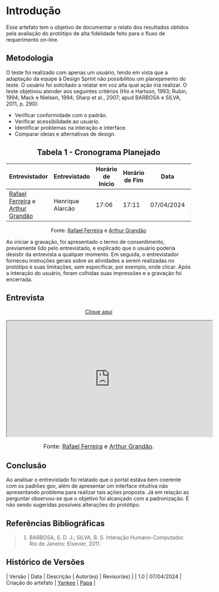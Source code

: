 # Introdução

Esse artefato tem o objetivo de documentar o relato dos resultados obtidos pela avaliação do protótipo de alta fidelidade feito para o fluxo de requerimento on-line.

## Metodologia

O teste foi realizado com apenas um usuário, tendo em vista que a adaptação da equipe à Design Sprint não possibilitou um planejamento do teste. O usuário foi solicitado a relatar em voz alta qual ação iria realizar. O teste objetivou atender aos seguintes critérios (Hix e Hartson, 1993; Rubin, 1994; Mack e Nielsen, 1994; Sharp et al., 2007; apud BARBOSA e SILVA, 2011, p. 290):

* Verificar conformidade com o padrão.
* Verificar acessibilidade ao usuário.
* Identificar problemas na interação e interface.
* Comparar ideias e alternativas de design.

<div style="margin-left: auto;
            margin-right: auto;
            width: 100%">
<center>

## Tabela 1 - Cronograma Planejado

| Entrevistador                                                                                         | Entrevistado | Horário de Início | Horário de Fim | Data | Local |
| ----------------------------------------------------------------------------------------------------- | ------------ | ----------------- | -------------- | ---- | ----- |
| [Rafael Ferreira](https://github.com/RafaelCLG0) e [Arthur Grandão](https://github.com/arthurgrandao) |       Henrique Alarcão      |     17:06              |      17:11          |  07/04/2024    |    [Microsoft Teams](https://www.google.com/url?sa=t&source=web&rct=j&opi=89978449&url=https://www.microsoft.com/pt-br/microsoft-teams/free&ved=2ahUKEwj_moXll7CFAxXgr5UCHQJKAmQQFnoECBUQAQ&usg=AOvVaw1T4J2z55tIx6ywhNp8Rn3e)  |

Fonte: [Rafael Ferreira](https://github.com/RafaelCLG0) e [Arthur Grandão](https://github.com/arthurgrandao)

</center>
</div>

Ao iniciar a gravação, foi apresentado o termo de consentimento, previamente lido pelo entrevistado, e explicado que o usuário poderia desistir da entrevista a qualquer momento. Em seguida, o entrevistador forneceu instruções gerais sobre as atividades a serem realizadas no protótipo e suas limitações, sem especificar, por exemplo, onde clicar. Após a interação do usuário, foram colhidas suas impressões e a gravação foi encerrada.

## Entrevista

<p style="text-align: center"><a href="https://www.youtube.com/embed/t_IeK_xYboE?si=is4K_eRRP1CjwHZt" target="blanket">Clique aqui</a></p>

<p style="text-align: center"><iframe width="560" height="315" src="https://www.youtube.com/embed/t_IeK_xYboE?si=is4K_eRRP1CjwHZt"></iframe></p>

<font size="3"><p style="text-align: center">Fonte: [Rafael Ferreira](https://github.com/RafaelCLG0) e [Arthur Grandão](https://github.com/arthurgrandao).</p></font>

## Conclusão

Ao analisar o entrevistado foi relatado que o portal estáva bem coerente com os padrões gov, além de apresentar um interface intuitiva não apresentando problema para realizar tais ações proposta. Já em relação as perguntar observou-se que o objetivo foi alcançado com a padronização. É não sendo sugeridas possiveis alterações do protótipo.


## Referências Bibliográficas

> 1. BARBOSA, S. D. J.; SILVA, B. S. Interação Humano-Computador. Rio de Janeiro: Elsevier, 2011.

## Histórico de Versões

| Versão | Data | Descrição | Autor(es) | Revisor(es) |
| 1.0 | 07/04/2024 | Criação do artefato | [Yankee](../../Subgrupos/Yankee.md)  | [Papa](../../Subgrupos/Papa.md)  |
